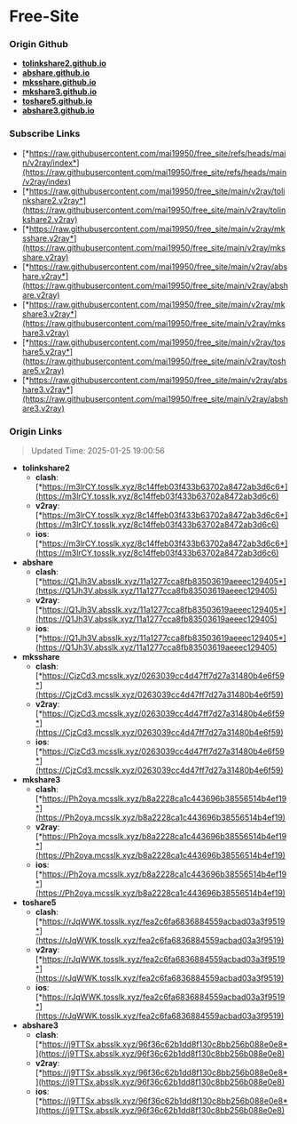 # Free-Site

### Origin Github

- [**tolinkshare2.github.io**](https://github.com/tolinkshare2/tolinkshare2.github.io)
- [**abshare.github.io**](https://github.com/abshare/abshare.github.io)
- [**mksshare.github.io**](https://github.com/mksshare/mksshare.github.io)
- [**mkshare3.github.io**](https://github.com/mkshare3/mkshare3.github.io)
- [**toshare5.github.io**](https://github.com/toshare5/toshare5.github.io)
- [**abshare3.github.io**](https://github.com/abshare3/abshare3.github.io)

### Subscribe Links

- [*https://raw.githubusercontent.com/mai19950/free_site/refs/heads/main/v2ray/index*](https://raw.githubusercontent.com/mai19950/free_site/refs/heads/main/v2ray/index)
- [*https://raw.githubusercontent.com/mai19950/free_site/main/v2ray/tolinkshare2.v2ray*](https://raw.githubusercontent.com/mai19950/free_site/main/v2ray/tolinkshare2.v2ray)
- [*https://raw.githubusercontent.com/mai19950/free_site/main/v2ray/mksshare.v2ray*](https://raw.githubusercontent.com/mai19950/free_site/main/v2ray/mksshare.v2ray)
- [*https://raw.githubusercontent.com/mai19950/free_site/main/v2ray/abshare.v2ray*](https://raw.githubusercontent.com/mai19950/free_site/main/v2ray/abshare.v2ray)
- [*https://raw.githubusercontent.com/mai19950/free_site/main/v2ray/mkshare3.v2ray*](https://raw.githubusercontent.com/mai19950/free_site/main/v2ray/mkshare3.v2ray)
- [*https://raw.githubusercontent.com/mai19950/free_site/main/v2ray/toshare5.v2ray*](https://raw.githubusercontent.com/mai19950/free_site/main/v2ray/toshare5.v2ray)
- [*https://raw.githubusercontent.com/mai19950/free_site/main/v2ray/abshare3.v2ray*](https://raw.githubusercontent.com/mai19950/free_site/main/v2ray/abshare3.v2ray)

### Origin Links

> Updated Time: 2025-01-25 19:00:56

- **tolinkshare2**
  - **clash**: [*https://m3lrCY.tosslk.xyz/8c14ffeb03f433b63702a8472ab3d6c6*](https://m3lrCY.tosslk.xyz/8c14ffeb03f433b63702a8472ab3d6c6)
  - **v2ray**: [*https://m3lrCY.tosslk.xyz/8c14ffeb03f433b63702a8472ab3d6c6*](https://m3lrCY.tosslk.xyz/8c14ffeb03f433b63702a8472ab3d6c6)
  - **ios**: [*https://m3lrCY.tosslk.xyz/8c14ffeb03f433b63702a8472ab3d6c6*](https://m3lrCY.tosslk.xyz/8c14ffeb03f433b63702a8472ab3d6c6)
- **abshare**
  - **clash**: [*https://Q1Jh3V.absslk.xyz/11a1277cca8fb83503619aeeec129405*](https://Q1Jh3V.absslk.xyz/11a1277cca8fb83503619aeeec129405)
  - **v2ray**: [*https://Q1Jh3V.absslk.xyz/11a1277cca8fb83503619aeeec129405*](https://Q1Jh3V.absslk.xyz/11a1277cca8fb83503619aeeec129405)
  - **ios**: [*https://Q1Jh3V.absslk.xyz/11a1277cca8fb83503619aeeec129405*](https://Q1Jh3V.absslk.xyz/11a1277cca8fb83503619aeeec129405)
- **mksshare**
  - **clash**: [*https://CjzCd3.mcsslk.xyz/0263039cc4d47ff7d27a31480b4e6f59*](https://CjzCd3.mcsslk.xyz/0263039cc4d47ff7d27a31480b4e6f59)
  - **v2ray**: [*https://CjzCd3.mcsslk.xyz/0263039cc4d47ff7d27a31480b4e6f59*](https://CjzCd3.mcsslk.xyz/0263039cc4d47ff7d27a31480b4e6f59)
  - **ios**: [*https://CjzCd3.mcsslk.xyz/0263039cc4d47ff7d27a31480b4e6f59*](https://CjzCd3.mcsslk.xyz/0263039cc4d47ff7d27a31480b4e6f59)
- **mkshare3**
  - **clash**: [*https://Ph2oya.mcsslk.xyz/b8a2228ca1c443696b38556514b4ef19*](https://Ph2oya.mcsslk.xyz/b8a2228ca1c443696b38556514b4ef19)
  - **v2ray**: [*https://Ph2oya.mcsslk.xyz/b8a2228ca1c443696b38556514b4ef19*](https://Ph2oya.mcsslk.xyz/b8a2228ca1c443696b38556514b4ef19)
  - **ios**: [*https://Ph2oya.mcsslk.xyz/b8a2228ca1c443696b38556514b4ef19*](https://Ph2oya.mcsslk.xyz/b8a2228ca1c443696b38556514b4ef19)
- **toshare5**
  - **clash**: [*https://rJqWWK.tosslk.xyz/fea2c6fa6836884559acbad03a3f9519*](https://rJqWWK.tosslk.xyz/fea2c6fa6836884559acbad03a3f9519)
  - **v2ray**: [*https://rJqWWK.tosslk.xyz/fea2c6fa6836884559acbad03a3f9519*](https://rJqWWK.tosslk.xyz/fea2c6fa6836884559acbad03a3f9519)
  - **ios**: [*https://rJqWWK.tosslk.xyz/fea2c6fa6836884559acbad03a3f9519*](https://rJqWWK.tosslk.xyz/fea2c6fa6836884559acbad03a3f9519)
- **abshare3**
  - **clash**: [*https://j9TTSx.absslk.xyz/96f36c62b1dd8f130c8bb256b088e0e8*](https://j9TTSx.absslk.xyz/96f36c62b1dd8f130c8bb256b088e0e8)
  - **v2ray**: [*https://j9TTSx.absslk.xyz/96f36c62b1dd8f130c8bb256b088e0e8*](https://j9TTSx.absslk.xyz/96f36c62b1dd8f130c8bb256b088e0e8)
  - **ios**: [*https://j9TTSx.absslk.xyz/96f36c62b1dd8f130c8bb256b088e0e8*](https://j9TTSx.absslk.xyz/96f36c62b1dd8f130c8bb256b088e0e8)
